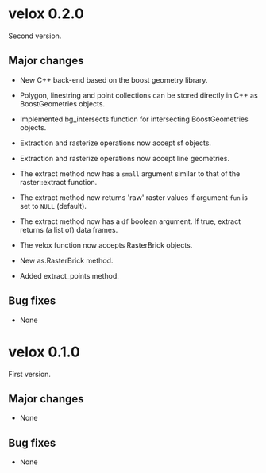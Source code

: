 # velox 0.2.0

Second version.

## Major changes

+ New C++ back-end based on the boost geometry library.

+ Polygon, linestring and point collections can be stored directly in C++ as BoostGeometries objects.

+ Implemented bg_intersects function for intersecting BoostGeometries objects.

+ Extraction and rasterize operations now accept sf objects.

+ Extraction and rasterize operations now accept line geometries.

+ The extract method now has a `small` argument similar to that of the raster::extract function.

+ The extract method now returns 'raw' raster values if argument `fun` is set to `NULL` (default).

+ The extract method now has a `df` boolean argument. If true, extract returns (a list of) data frames.

+ The velox function now accepts RasterBrick objects. 

+ New as.RasterBrick method.

+ Added extract_points method.


## Bug fixes

+ None



# velox 0.1.0

First version.

## Major changes

+ None

## Bug fixes

+ None
